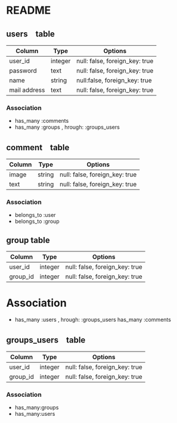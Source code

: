 # README
## users　table

|Column|Type|Options|
|------|----|-------|
|user_id|integer|null: false, foreign_key: true|
|password|text|null: false, foreign_key: true|
|name|string|null:false, foreign_key: true|
|mail address|text|null: false, foreign_key: true|

### Association
- has_many :comments
- has_many :groups , hrough: :groups_users


## comment　table

|Column|Type|Options|
|------|----|-------|
|image|string|null: false, foreign_key: true|
|text|string|null: false, foreign_key: true|

### Association
- belongs_to :user
- belongs_to :group


## group table
|Column|Type|Options|
|------|----|-------|
|user_id|integer|null: false, foreign_key: true|
|group_id|integer|null: false, foreign_key: true|

# Association
- has_many :users , hrough: :groups_users
  has_many :comments



## groups_users　table
|Column|Type|Options|
|------|----|-------|
|user_id|integer|null: false, foreign_key: true|
|group_id|integer|null: false, foreign_key: true|

### Association
- has_many:groups
- has_many:users 


